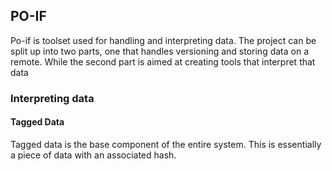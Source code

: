 ## PO-IF

Po-if is toolset used for handling and interpreting data. 
The project can be split up into two parts, one that handles versioning and storing data on a remote. 
While the second part is aimed at creating tools that interpret that data 


### Interpreting data

#### Tagged Data

Tagged data is the base component of the entire system. This is essentially a piece of data with an associated hash.